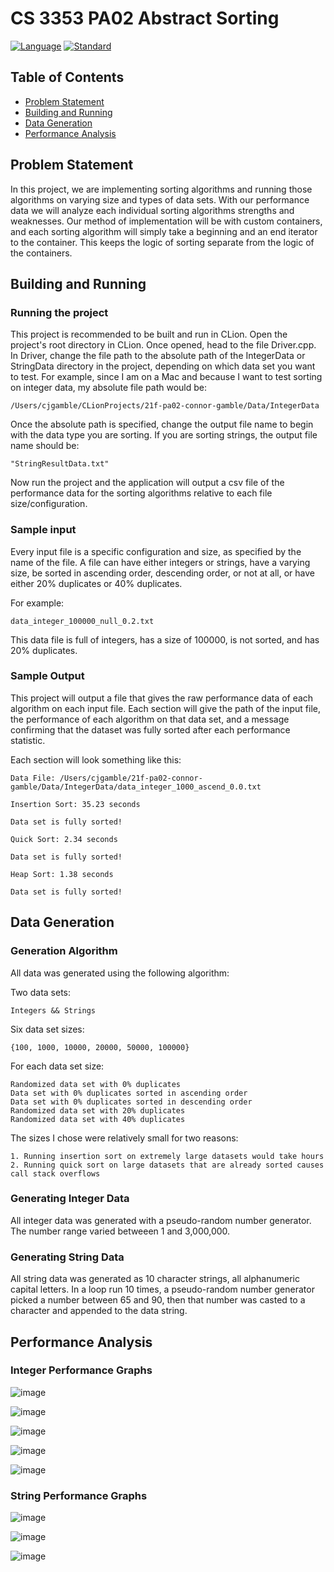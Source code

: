 # CS 3353 PA02 Abstract Sorting
[![Language](https://img.shields.io/badge/language-C++-blue.svg)](https://isocpp.org/)
[![Standard](https://img.shields.io/badge/c%2B%2B-17-blue.svg)](https://en.wikipedia.org/wiki/C%2B%2B17)

## Table of Contents
* [Problem Statement](#problem-statement)
* [Building and Running](#building-and-running)
* [Data Generation](#data-generation)
* [Performance Analysis](#performance-analysis)

## Problem Statement
In this project, we are implementing sorting algorithms and running those algorithms on varying size and types of data sets. 
With our performance data we will analyze each individual sorting algorithms strengths and weaknesses.
Our method of implementation will be with custom containers, and each sorting algorithm will simply take a beginning and an end iterator to the container.
This keeps the logic of sorting separate from the logic of the containers. 

## Building and Running

### Running the project
This project is recommended to be built and run in CLion. Open the project's root directory in CLion. 
Once opened, head to the file Driver.cpp. In Driver, change the file path to the absolute path of the IntegerData 
or StringData directory in the project, depending on which data set you want to test.
For example, since I am on a Mac and because I want to test sorting on integer data, my absolute file path would be: 
```
/Users/cjgamble/CLionProjects/21f-pa02-connor-gamble/Data/IntegerData
```
Once the absolute path is specified, change the output file name to begin with the data type you are sorting. 
If you are sorting strings, the output file name should be: 
```
"StringResultData.txt"
```
Now run the project and the application will output a csv file of the performance data for the sorting algorithms relative to each file size/configuration.

### Sample input
Every input file is a specific configuration and size, as specified by the name of the file. 
A file can have either integers or strings, have a varying size, be sorted in ascending order, descending order, or not at all, or have either 20% duplicates or 40% duplicates. 

For example:
```
data_integer_100000_null_0.2.txt
```
This data file is full of integers, has a size of 100000, is not sorted, and has 20% duplicates. 

### Sample Output
This project will output a file that gives the raw performance data of each algorithm on each input file. 
Each section will give the path of the input file, the performance of each algorithm on that data set, and a message confirming 
that the dataset was fully sorted after each performance statistic.

Each section will look something like this:
```
Data File: /Users/cjgamble/21f-pa02-connor-gamble/Data/IntegerData/data_integer_1000_ascend_0.0.txt

Insertion Sort: 35.23 seconds

Data set is fully sorted!

Quick Sort: 2.34 seconds

Data set is fully sorted!

Heap Sort: 1.38 seconds

Data set is fully sorted!
```
## Data Generation

### Generation Algorithm
All data was generated using the following algorithm:

Two data sets:
```
Integers && Strings
```

Six data set sizes: 
```
{100, 1000, 10000, 20000, 50000, 100000}
```

For each data set size:
```
Randomized data set with 0% duplicates
Data set with 0% duplicates sorted in ascending order
Data set with 0% duplicates sorted in descending order
Randomized data set with 20% duplicates
Randomized data set with 40% duplicates
```
The sizes I chose were relatively small for two reasons:
```
1. Running insertion sort on extremely large datasets would take hours
2. Running quick sort on large datasets that are already sorted causes call stack overflows
```

### Generating Integer Data
All integer data was generated with a pseudo-random number generator. 
The number range varied betweeen 1 and 3,000,000. 

### Generating String Data
All string data was generated as 10 character strings, all alphanumeric capital letters. In a loop run 10 times, a pseudo-random number generator picked a number between 65 and 90, then that number was casted to a character and appended to the data string.

## Performance Analysis

### Integer Performance Graphs
![image](https://user-images.githubusercontent.com/78129094/137661526-cf0ea9c0-6eb2-4975-b8dc-1ab06a230972.png)


![image](https://user-images.githubusercontent.com/78129094/137661604-688ca0ed-002a-4100-b1ed-4620c05cb566.png)

![image](https://user-images.githubusercontent.com/78129094/137661625-cee3edc8-ce46-4ab0-840e-1cdbb64b20e7.png)

![image](https://user-images.githubusercontent.com/78129094/137661651-536c4b28-e7d7-46d3-9927-9fb6786c2b2b.png)

![image](https://user-images.githubusercontent.com/78129094/137661670-63b2ed4d-776a-4ce1-a257-7b09532b9f01.png)

### String Performance Graphs

![image](https://user-images.githubusercontent.com/78129094/137663740-46a68f1c-6b6b-4068-b137-7eed526ca907.png)

![image](https://user-images.githubusercontent.com/78129094/137663752-fc6f9b1a-97e2-439f-86e8-461bc62f2dad.png)

![image](https://user-images.githubusercontent.com/78129094/137664037-09a269ae-b33b-4d3a-b1b1-b8249d2e83cb.png)




